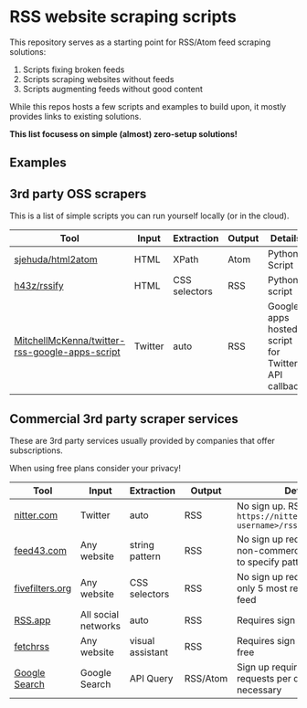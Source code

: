 # RSS website scraping scripts

This repository serves as a starting point for RSS/Atom feed scraping solutions:

1. Scripts fixing broken feeds
2. Scripts scraping websites without feeds
3. Scripts augmenting feeds without good content

While this repos hosts a few scripts and examples to build upon, it mostly provides links to existing solutions.

**This list focusess on simple (almost) zero-setup solutions!**

## Examples

## 3rd party OSS scrapers

This is a list of simple scripts you can run yourself locally (or in the cloud).

| Tool              | Input | Extraction | Output  | Details                                            |
|-------------------|-------|------------|---------|----------------------------------------------------|
| [sjehuda/html2atom](https://github.com/sjehuda/html2atom) | HTML | XPath | Atom | Python Script |
| [h43z/rssify](https://github.com/h43z/rssify) | HTML | CSS selectors | RSS | Python script |
| [MitchellMcKenna/twitter-rss-google-apps-script](https://github.com/MitchellMcKenna/twitter-rss-google-apps-script) | Twitter | auto | RSS | Google apps hosted script for Twitter API callback |

## Commercial 3rd party scraper services

These are 3rd party services usually provided by companies that offer subscriptions.

When using free plans consider your privacy!

| Tool              | Input | Extraction | Output | Details                                            |
|-------------------|-------|------------|--------|----------------------------------------------------|
| [nitter.com](https://nitter.com) | Twitter | auto | RSS | No sign up. RSS link syntax `https://nitter.net/<twitter username>/rss` |
| [feed43.com](https://feed43.com) | Any website | string pattern | RSS | No sign up required. Free for non-commercial use. Allows to specify patterns to extract |
| [fivefilters.org](http://createfeed.fivefilters.org/index.php) | Any website | CSS selectors | RSS | No sign up required. Returns only 5 most recent items per feed |
| [RSS.app](https://rss.app) | All social networks | auto | RSS | Requires sign up. | 
| [fetchrss](http://fetchrss.com/) | Any website | visual assistant | RSS | Requires sign up. 4 feeds are free |
| [Google Search](https://www.labnol.org/internet/rss-feeds-for-google-searches/19944/) | Google Search | API Query | RSS/Atom | Sign up required, 100 requests per day, API key necessary |

